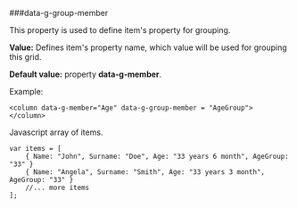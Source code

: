﻿###data-g-group-member

This property is used to define item's property for grouping. 

**Value:** Defines item's  property name, which value will be used for grouping this grid.

**Default value:** property **data-g-member**.
		
Example:

	<column data-g-member="Age" data-g-group-member = "AgeGroup"> </column>
Javascript array of items.

	var items = [
        { Name: "John", Surname: "Doe", Age: "33 years 6 month", AgeGroup: "33" }
		{ Name: "Angela", Surname: "Smith", Age: "33 years 3 month", AgeGroup: "33" }
        //... more items
	];
